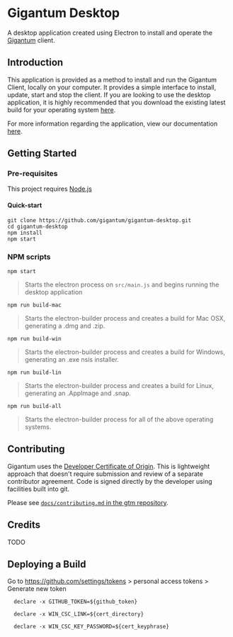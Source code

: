 # Gigantum Desktop

A desktop application created using Electron to install and operate the
[Gigantum](http://www.gigantum.com) client.


## Introduction

This application is provided as a method to install and run the Gigantum
Client, locally on your computer. It provides a simple interface to install,
update, start and stop the client. If you are looking to use the desktop
application, it is highly recommended that you download the existing latest
build for your operating system [here](http://www.gigantum.com/download).

For more information regarding the application, view our documentation
[here](https://docs.gigantum.com/docs/what-is-gigantum).


## Getting Started

### Pre-requisites

This project requires [Node.js](https://nodejs.org/en/)


#### Quick-start

```
git clone https://github.com/gigantum/gigantum-desktop.git
cd gigantum-desktop
npm install
npm start
```

### NPM scripts
`npm start`
> Starts the electron process on `src/main.js` and begins running the desktop application

`npm run build-mac`
> Starts the electron-builder process and creates a build for Mac OSX, generating a .dmg and .zip.

`npm run build-win`
> Starts the electron-builder process and creates a build for Windows, generating an .exe nsis installer.

`npm run build-lin`
> Starts the electron-builder process and creates a build for Linux, generating an .AppImage and .snap.

`npm run build-all`
> Starts the electron-builder process for all of the above operating systems.

## Contributing

Gigantum uses the [Developer Certificate of Origin](https://developercertificate.org/).
This is lightweight approach that doesn't require submission and review of a
separate contributor agreement.  Code is signed directly by the developer using
facilities built into git.

Please see [`docs/contributing.md`  in the gtm
repository](https://github.com/gigantum/gtm/tree/integration/docs/contributing.md).

## Credits

TODO


## Deploying a Build
Go to https://github.com/settings/tokens > personal access tokens > Generate new token

```
  declare -x GITHUB_TOKEN=${github_token}

  declare -x WIN_CSC_LINK=${cert_directory}

  declare -x WIN_CSC_KEY_PASSWORD=${cert_keyphrase}

```
